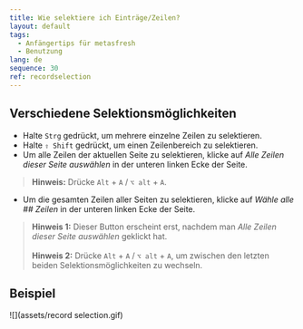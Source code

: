 ```yaml
---
title: Wie selektiere ich Einträge/Zeilen?
layout: default
tags:
  - Anfängertips für metasfresh
  - Benutzung
lang: de
sequence: 30
ref: recordselection
---
```


## Verschiedene Selektionsmöglichkeiten
- Halte `Strg` gedrückt, um mehrere einzelne Zeilen zu selektieren.
- Halte `⇧ Shift` gedrückt, um einen Zeilenbereich zu selektieren.
- Um alle Zeilen der aktuellen Seite zu selektieren, klicke auf *Alle Zeilen dieser Seite auswählen* in der unteren linken Ecke der Seite.
 >**Hinweis:** Drücke `Alt` + `A` / `⌥ alt` + `A`.

- Um die gesamten Zeilen aller Seiten zu selektieren, klicke auf *Wähle alle ## Zeilen* in der unteren linken Ecke der Seite.
 >**Hinweis 1:** Dieser Button erscheint erst, nachdem man *Alle Zeilen dieser Seite auswählen* geklickt hat.<br><br>
 >**Hinweis 2:** Drücke `Alt` + `A` / `⌥ alt` + `A`, um zwischen den letzten beiden Selektionsmöglichkeiten zu wechseln.

## Beispiel
![](assets/record selection.gif)
